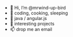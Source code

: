 - 👋 Hi, I’m @mrwind-up-bird
- 👀 coding, cooking, sleeping
- 🌱 java / angular.js
- 💞️ interesting projects
- 📫 drop me an email

<!---
mrwind-up-bird/mrwind-up-bird is a ✨ special ✨ repository because its `README.md` (this file) appears on your GitHub profile.
You can click the Preview link to take a look at your changes.
--->
